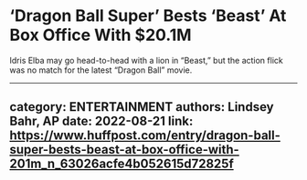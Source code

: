 # ‘Dragon Ball Super’ Bests ‘Beast’ At Box Office With $20.1M

Idris Elba may go head-to-head with a lion in “Beast,” but the action flick was no match for the latest “Dragon Ball” movie.

---
category: ENTERTAINMENT
authors: Lindsey Bahr, AP
date: 2022-08-21
link: https://www.huffpost.com/entry/dragon-ball-super-bests-beast-at-box-office-with-201m_n_63026acfe4b052615d72825f
---
